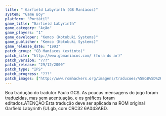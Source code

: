 ```yaml
---
title: " Garfield Labyrinth (GB Maníacos)"
system: "Game Boy"
platform: "Portátil"
game_title: "Garfield Labyrinth"
game_category: "Ação"
game_players: "1"
game_developer: "Kemco (Kotobuki Systems)"
game_publisher: "Kemco (Kotobuki Systems)"
game_release_date: "1993"
patch_group: "GB Maníacos (extinto)"
patch_site: "http://www.gbmaniacos.com/ (fora do ar)"
patch_version: "???"
patch_release: "29/12/2000"
patch_type: "IPS"
patch_progress: "???"
patch_images: ["http://www.romhackers.org/imagens/traducoes/%5BGB%5D%20Garfield%20Labyrinth%20-%20GB%20Man%C3%ADacos%20-%2001.png","http://www.romhackers.org/imagens/traducoes/%5BGB%5D%20Garfield%20Labyrinth%20-%20GB%20Man%C3%ADacos%20-%2002.png","http://www.romhackers.org/imagens/traducoes/%5BGB%5D%20Garfield%20Labyrinth%20-%20GB%20Man%C3%ADacos%20-%2003.png"]
---
```

Boa tradução do tradutor Paulo GCS. As poucas mensagens do jogo foram traduzidas, mas sem acentuação, e os gráficos foram editados.ATENÇÃO:Esta tradução deve ser aplicada na ROM original Garfield Labyrinth (U).gb, com CRC32 6A043ABD.